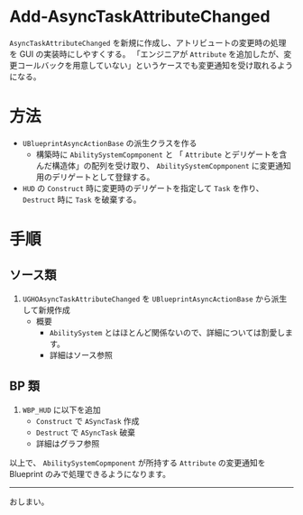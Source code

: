 # Add-AsyncTaskAttributeChanged
`AsyncTaskAttributeChanged` を新規に作成し、アトリビュートの変更時の処理を GUI の実装時にしやすくする。
「エンジニアが `Attribute` を追加したが、変更コールバックを用意していない」というケースでも変更通知を受け取れるようになる。

# 方法

* `UBlueprintAsyncActionBase` の派生クラスを作る
	* 構築時に `AbilitySystemCopmponent` と 「 `Attribute` とデリゲートを含んだ構造体」の配列を受け取り、 `AbilitySystemCopmponent` に変更通知用のデリゲートとして登録する。
* `HUD` の `Construct` 時に変更時のデリゲートを指定して `Task` を作り、 `Destruct` 時に `Task` を破棄する。

# 手順

## ソース類

1. `UGHOAsyncTaskAttributeChanged` を `UBlueprintAsyncActionBase` から派生して新規作成
	* 概要
		* `AbilitySystem` とはほとんど関係ないので、詳細については割愛します。
		* 詳細はソース参照

## BP 類

1. `WBP_HUD` に以下を追加
	* `Construct` で `ASyncTask` 作成
	* `Destruct` で `ASyncTask` 破棄
	* 詳細はグラフ参照

以上で、 `AbilitySystemCopmponent` が所持する `Attribute` の変更通知を Blueprint のみで処理できるようになります。


-----
おしまい。
